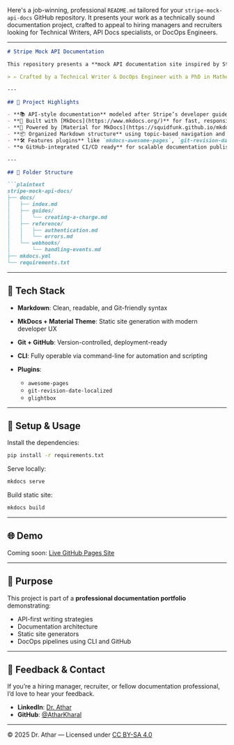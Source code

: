 Here's a job-winning, professional `README.md` tailored for your `stripe-mock-api-docs` GitHub repository. It presents your work as a technically sound documentation project, crafted to appeal to hiring managers and recruiters looking for Technical Writers, API Docs specialists, or DocOps Engineers.

---

````markdown
# Stripe Mock API Documentation

This repository presents a **mock API documentation site inspired by Stripe**, built using **MkDocs** with the **Material for MkDocs** theme. It showcases modern, developer-focused documentation design, content structuring, and publishing workflows.

> ✍️ Crafted by a Technical Writer & DocOps Engineer with a PhD in Mathematics and deep expertise in Markdown, Git, CLI tooling, and documentation automation.

---

## 🚀 Project Highlights

- **📚 API-style documentation** modeled after Stripe’s developer guides and references
- **🔧 Built with [MkDocs](https://www.mkdocs.org/)** for fast, responsive static site generation
- **🎨 Powered by [Material for MkDocs](https://squidfunk.github.io/mkdocs-material/)** with custom theming and plugins
- **📦 Organized Markdown structure** using topic-based navigation and clean URLs
- **🛠️ Features plugins** like `mkdocs-awesome-pages`, `git-revision-date-localized`, and `mkdocs-glightbox`
- **⚙️ GitHub-integrated CI/CD ready** for scalable documentation publishing

---

## 📁 Folder Structure

```plaintext
stripe-mock-api-docs/
├── docs/
│   ├── index.md
│   ├── guides/
│   │   └── creating-a-charge.md
│   ├── reference/
│   │   ├── authentication.md
│   │   └── errors.md
│   └── webhooks/
│       └── handling-events.md
├── mkdocs.yml
└── requirements.txt
````

---

## 🔧 Tech Stack

* **Markdown**: Clean, readable, and Git-friendly syntax
* **MkDocs + Material Theme**: Static site generation with modern developer UX
* **Git + GitHub**: Version-controlled, deployment-ready
* **CLI**: Fully operable via command-line for automation and scripting
* **Plugins**:

  * `awesome-pages`
  * `git-revision-date-localized`
  * `glightbox`

---

## 🧰 Setup & Usage

Install the dependencies:

```bash
pip install -r requirements.txt
```

Serve locally:

```bash
mkdocs serve
```

Build static site:

```bash
mkdocs build
```

---

## 🌐 Demo

Coming soon: [Live GitHub Pages Site](https://your-username.github.io/stripe-mock-api-docs)

---

## 📌 Purpose

This project is part of a **professional documentation portfolio** demonstrating:

* API-first writing strategies
* Documentation architecture
* Static site generators
* DocOps pipelines using CLI and GitHub

---

## 📮 Feedback & Contact

If you’re a hiring manager, recruiter, or fellow documentation professional, I’d love to hear your feedback.

* **LinkedIn**: [Dr. Athar](https://www.linkedin.com/in/your-link/)
* **GitHub**: [@AtharKharal](https://github.com/AtharKharal)

---

© 2025 Dr. Athar — Licensed under [CC BY-SA 4.0](https://creativecommons.org/licenses/by-sa/4.0/)


